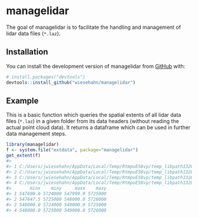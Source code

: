 
<!-- README.md is generated from README.Rmd. Please edit that file -->

# managelidar

<!-- badges: start -->
<!-- badges: end -->

The goal of managelidar is to facilitate the handling and management of
lidar data files (`*.laz`).

## Installation

You can install the development version of managelidar from
[GitHub](https://github.com/) with:

``` r
# install.packages("devtools")
devtools::install_github("wiesehahn/managelidar")
```

## Example

This is a basic function which queries the spatial extents of all lidar
data files (`*.laz`) in a given folder from its data headers (without
reading the actual point cloud data). It returns a dataframe which can
be used in further data management steps.

``` r
library(managelidar)
f <- system.file("extdata", package="managelidar")
get_extent(f)
#>                                                                                                                                path
#> 1 C:/Users/jwiesehahn/AppData/Local/Temp/RtmpuE58vp/temp_libpath1320c2e594a15/managelidar/extdata/3dm_32_547_5724_1_ni_20240327.laz
#> 2 C:/Users/jwiesehahn/AppData/Local/Temp/RtmpuE58vp/temp_libpath1320c2e594a15/managelidar/extdata/3dm_32_547_5725_1_ni_20240327.laz
#> 3 C:/Users/jwiesehahn/AppData/Local/Temp/RtmpuE58vp/temp_libpath1320c2e594a15/managelidar/extdata/3dm_32_548_5724_1_ni_20240327.laz
#> 4 C:/Users/jwiesehahn/AppData/Local/Temp/RtmpuE58vp/temp_libpath1320c2e594a15/managelidar/extdata/3dm_32_548_5725_1_ni_20240327.laz
#>       minx    miny     maxx    maxy
#> 1 547690.0 5724000 547999.9 5725000
#> 2 547647.5 5725000 548000.0 5726000
#> 3 548000.0 5724000 549000.0 5725000
#> 4 548000.0 5725000 549000.0 5726000
```
